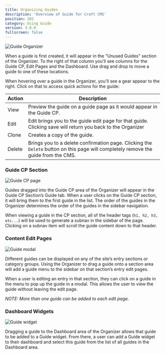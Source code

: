 ```yaml
---
title: Organizing Guides
description: 'Overview of Guide for Craft CMS'
position: 202
category: Using Guide
version: 3.0.0
fullscreen: false
---
```


![Guide Organizer](https://assets.wbrowar.com/guide/img/guide-organizer.png)

When a guide is first created, it will appear in the "Unused Guides" section of the Organizer. To the right of that column you’ll see columns for the Guide CP, Edit Pages and the Dashboard. Use drag and drop to move a guide to one of these locations.

When hovering over a guide in the Organizer, you'll see a gear appear to the right. Click on that to access quick actions for the guide:

| Action | Description |
| --- | --- |
| View | Preview the guide on a guide page as it would appear in the Guide CP. |
| Edit | Edit brings you to the guide edit page for that guide. Clicking save will return you back to the Organizer |
| Clone | Creates a copy of the guide. |
| Delete | Brings you to a delete confirmation page. Clicking the `Delete` button on this page will completely remove the guide from the CMS. |

### Guide CP Section

![Guide CP page](https://assets.wbrowar.com/guide/img/guide-overview.png)

Guides dragged into the Guide CP area of the Organizer will appear in the Guide CP Section’s Guide tab. When a user clicks on the Guide CP section, it will bring them to the first guide in the list. The order of the guides in the Organizer determines the order of the guides in the sidebar navigation.

When viewing a guide in the CP section, all of the header tags (`h1, h2, h3, etc...`) will be used to generate a subnav in the sidebar of the page. Clicking on a subnav item will scroll the guide content down to that header.

### Content Edit Pages

![Guide modal](https://assets.wbrowar.com/guide/img/guide-modal.png)

Different guides can be displayed on any of the site’s entry sections or category groups. Using the Organizer to drag a guide onto a section area will add a guide menu to the sidebar on that section’s entry edit pages.

When a user is editing an entry in that section, they can click on a guide in the menu to pop up the guide in a modal. This allows the user to view the guide without leaving the edit page.

*NOTE: More than one guide can be added to each edit page.*

### Dashboard Widgets

![Guide widget](https://assets.wbrowar.com/guide/img/guide-dashboard.png)

Dragging a guide to the Dashboard area of the Organizer allows that guide to be added to a Guide widget. From there, a user can add a Guide widget to their dashboard and select this guide from the list of all guides in the Dashboard area.
